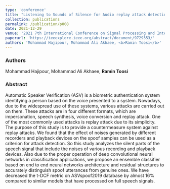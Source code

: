 ```yaml
---
type: 'conference'
title: "Listening to Sounds of Silence for Audio replay attack detection"
collection: publications
permalink: /publication/p008
date: 2021-12-29
venue: '2021 7th International Conference on Signal Processing and Intelligent Systems (ICSPIS)'
paperurl: 'https://ieeexplore.ieee.org/abstract/document/9729353/'
authors: 'Mohammad Hajipour, Mohammad Ali Akhaee, <b>Ramin Toosi</b>'
---
```


<h3> Authors </h3>
Mohammad Hajipour, Mohammad Ali Akhaee, <b>Ramin Toosi</b>

<h3> Abstract </h3>
Automatic Speaker Verification (ASV) is a biometric authentication system identifying a person based on the voice presented to a system. Nowadays, due to the widespread use of these systems, various attacks are carried out on them. These attacks are in four different formats, which are impersonation, speech synthesis, voice conversion and replay attack. One of the most commonly used attacks is replay attack due to its simplicity. The purpose of this study is to provide a countermeasure system against replay attacks. We found that the effect of noises generated by different recorders and playback devices on the spoof samples can be used as a criterion for attack detection. So this study analyzes the silent parts of the speech signal that include the noises of various recording and playback devices. Also due to the proper operation of deep convolutional neural networks in classification applications, we propose an ensemble classifier based on end to end neural networks architecture and residual structures to accurately distinguish spoof utterances from genuine ones. We have decreased the t-DCF metric on ASVspoof2019 database by almost 16% compared to similar models that have processed on full speech signals.
